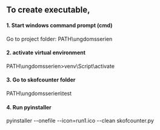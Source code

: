 ## To create executable, 
#### 1. Start windows command prompt (cmd)
Go to project folder: PATH\ungdomsserien
#### 2. activate virtual environment
PATH\ungdomsserien>venv\Script\activate
#### 3. Go to skofcounter folder
PATH\ungdomsserien\test
#### 4. Run pyinstaller
pyinstaller --onefile --icon=run1.ico --clean skofcounter.py
